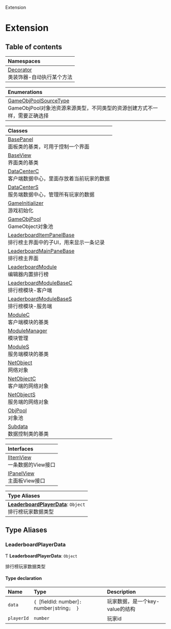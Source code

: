Extension

# Extension <Badge type="tip" text="Namespace" /> <Score text="Extension" />

## Table of contents

| Namespaces |
| :-----|
| [Decorator](Extension.Decorator.md) <br> 类装饰器-自动执行某个方法|

| Enumerations |
| :-----|
| [GameObjPoolSourceType](../enums/Extension.GameObjPoolSourceType.md) <br> GameObjPool对象池资源来源类型，不同类型的资源创建方式不一样，需要正确选择|

| Classes |
| :-----|
| [BasePanel](../classes/Extension.BasePanel.md) <br> 面板类的基类，可用于控制一个界面|
| [BaseView](../classes/Extension.BaseView.md) <br> 界面类的基类|
| [DataCenterC](../classes/Extension.DataCenterC.md) <br> 客户端数据中心，里面存放着当前玩家的数据|
| [DataCenterS](../classes/Extension.DataCenterS.md) <br> 服务端数据中心，管理所有玩家的数据|
| [GameInitializer](../classes/Extension.GameInitializer.md) <br> 游戏初始化|
| [GameObjPool](../classes/Extension.GameObjPool.md) <br> GameObject对象池|
| [LeaderboardItemPanelBase](../classes/Extension.LeaderboardItemPanelBase.md) <br> 排行榜主界面中的子UI，用来显示一条记录|
| [LeaderboardMainPaneBase](../classes/Extension.LeaderboardMainPaneBase.md) <br> 排行榜主界面|
| [LeaderboardModule](../classes/Extension.LeaderboardModule.md) <br> 编辑器内置排行榜|
| [LeaderboardModuleBaseC](../classes/Extension.LeaderboardModuleBaseC.md) <br> 排行榜模块-客户端|
| [LeaderboardModuleBaseS](../classes/Extension.LeaderboardModuleBaseS.md) <br> 排行榜模块-服务端|
| [ModuleC](../classes/Extension.ModuleC.md) <br> 客户端模块的基类|
| [ModuleManager](../classes/Extension.ModuleManager.md) <br> 模块管理|
| [ModuleS](../classes/Extension.ModuleS.md) <br> 服务端模块的基类|
| [NetObject](../classes/Extension.NetObject.md) <br> 网络对象|
| [NetObjectC](../classes/Extension.NetObjectC.md) <br> 客户端的网络对象|
| [NetObjectS](../classes/Extension.NetObjectS.md) <br> 服务端的网络对象|
| [ObjPool](../classes/Extension.ObjPool.md) <br> 对象池|
| [Subdata](../classes/Extension.Subdata.md) <br> 数据控制类的基类|

| Interfaces |
| :-----|
| [IItemView](../interfaces/Extension.IItemView.md) <br> 一条数据的View接口|
| [IPanelView](../interfaces/Extension.IPanelView.md) <br> 主面板View接口|

| Type Aliases |
| :-----|
| **[LeaderboardPlayerData](Extension.Extension.md#leaderboardplayerdata)**: `Object` <br> 排行榜玩家数据类型|

## Type Aliases

### LeaderboardPlayerData <Score text="LeaderboardPlayerData" /> 

Ƭ **LeaderboardPlayerData**: `Object`

排行榜玩家数据类型

#### Type declaration

| Name | Type | Description |
| :------ | :------ | :------ |
| `data` | `{ `[fieldId: number]`: `number` \| `string`;  }` | 玩家数据，是一个key-value的结构 |
| `playerId` | `number` | 玩家id |
